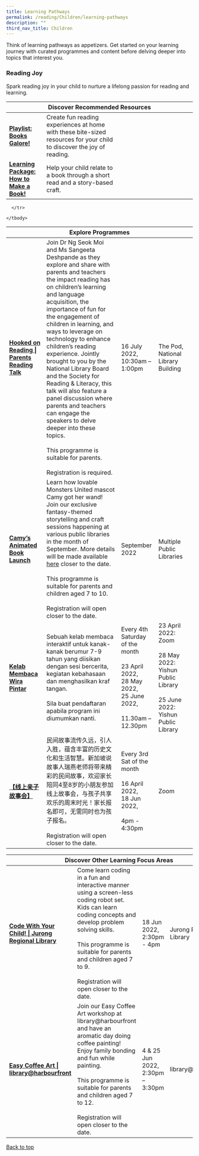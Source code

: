 ```yaml
---
title: Learning Pathways
permalink: /reading/Children/learning-pathways
description: ""
third_nav_title: Children
---
```

Think of learning pathways as appetizers. Get started on your learning journey with curated programmes and content before delving deeper into topics that interest you.

<h3><b> Reading Joy</b></h3>
Spark reading joy in your child to nurture a lifelong passion for reading and learning.


<div class="horizontal-scroll margin--bottom--lg">
  <table class="generic-table">
    <thead>
      <tr>
        <th class="is-uppercase has-weight-normal" colspan="4">Discover Recommended Resources</th>
      </tr>
    </thead>
    <tbody>
<tr>
        <td style="width: 20%;"><a target="_blank" href="/reading/children/content"><b>Playlist: Books Galore!</b></a></td>
        <td style="width: 40%;">Create fun reading experiences at home with these bite-sized resources for your child to discover the joy of reading.</td>
        <td style="width: 20%;"> </td>
        <td style="width: 20%;"> </td>
      </tr>      
<tr>
        <td><a href="/reading/children/content"><b>Learning Package: How to Make a Book!</b></a></td>
        <td>Help your child relate to a book through a short read and a story-based craft. </td>
			</tr>
		</tbody>
  </table>
</div>

<div class="horizontal-scroll margin--bottom--lg">
  <table class="generic-table">
    <thead>
      <tr>
        <th class="is-uppercase has-weight-normal" colspan="4">Explore Programmes</th>
      </tr>
    </thead>
    <tbody>
      <tr>
        <td style="width: 20%;"><a target="_blank" href="https://www.eventbrite.sg/e/hooked-on-reading-tickets-355029551947?aff=ebdssbdestsearch/"><b>Hooked on Reading | Parents Reading Talk</b></a></td>
        <td style="width: 40%;">
Join Dr Ng Seok Moi and Ms Sangeeta Deshpande as they explore and share with parents and teachers the impact reading has on children’s learning and language acquisition, the importance of fun for the engagement of children in learning, and ways to leverage on technology to enhance children’s reading experience. Jointly brought to you by the National Library Board and the Society for Reading & Literacy, this talk will also feature a panel discussion where parents and teachers can engage the speakers to delve deeper into these topics.
<br><br> This programme is suitable for parents.
<br><br>Registration is required.
</td>
        <td style="width: 20%;">16 July 2022,<br>10:30am – 1:00pm</td>
        <td style="width: 20%;">The Pod, National Library Building</td>
      </tr>
<tr>
<td><a target="_blank" href="https://childrenandteens.nlb.gov.sg/services/programmes/monstersunited"><b>Camy’s Animated Book Launch </b></a></td>
        <td>Learn how lovable Monsters United mascot Camy got her wand! Join our exclusive fantasy-themed storytelling and craft sessions happening at various public libraries in the month of September. More details will be made available
<a target="_blank" href="https://childrenandteens.nlb.gov.sg/services/programmes/monstersunited">here</a> closer to the date.				
					<br><br>This programme is suitable for parents and children aged 7 to 10.
<br><br> Registration will open closer to the date.
</td>
      <td>September 2022 <br></td>
        <td>Multiple Public Libraries</td>

      </tr>
<tr>
<td><a target="_blank" href="https://go.gov.sg/lcsessions"><b>Kelab Membaca Wira Pintar</b></a></td>
        <td> Sebuah kelab membaca interaktif untuk kanak-kanak berumur 7-9 tahun yang diisikan dengan sesi bercerita, kegiatan kebahasaan dan menghasilkan kraf tangan. 
<br><br> Sila buat pendaftaran apabila program ini diumumkan nanti.</td>

<td> Every 4th Saturday of the month
<br><br>23 April 2022,
<br>28 May 2022,
<br>25 June 2022, 
<br><br>11.30am – 12.30pm</td>
        <td>23 April 2022: <br>Zoom
<br><br>
28 May 2022: 
<br>Yishun Public Library
<br><br>
25 June 2022: 
<br>Yishun Public Library
</td>
      </tr>
	<tr>
<td><a target="_blank" href="https://go.gov.sg/chinese-folktales"><b>【线上亲子故事会】
 </b></a></td>
        <td> 民间故事流传久远，引人入胜，蕴含丰富的历史文化和生活智慧。新加坡说故事人瑞燕老师将带来精彩的民间故事，欢迎家长陪同4至8岁的小朋友参加线上故事会，与孩子共享欢乐的周末时光！家长报名即可，无需同时也为孩子报名。
<br><br> Registration will open closer to the date.</td>
        <td> Every 3rd Sat of the month 
<br><br>16 April 2022,
<br>18 Jun 2022, 
<br><br> 4pm - 4:30pm

</td>
        <td>Zoom</td>
      </tr>

	
    </tbody>
  </table>
</div>

<div class="horizontal-scroll margin--bottom--lg">
  
<table class="generic-table">
    <thead>
      <tr>
        <th class="is-uppercase has-weight-normal" colspan="4">Discover Other Learning Focus Areas</th>
      </tr>
    </thead>
    <tbody>
<tr>
      <td style="width: 20%;"><a target="_blank" href="https://www.eventbrite.sg/cc/programmes-for-children-66139?aff=odclrlmctfte"><b>Code With Your Child! | Jurong Regional Library</b></a></td>
        <td style="width: 40%;">Come learn coding in a fun and interactive manner using a screen-less coding robot set. Kids can learn coding concepts and develop problem solving skills. 
					<br><br>This programme is suitable for parents and children aged 7 to 9.
<br><br>Registration will open closer to the date.
</td>
<td style="width: 20%;"> 18 Jun 2022, <br>2:30pm - 4pm</td>
        <td style="width: 20%;">Jurong Regional Library </td>

</tr><tr>
<td style="w<td style="><a target="_blank" href="https://www.eventbrite.sg/cc/programmes-for-children-66139?aff=odclrlmctfte"><b> Easy Coffee Art | library@harbourfront</b></a></td>
        <td style="width: 40%;"> Join our Easy Coffee Art workshop at library@harbourfront and have an aromatic day doing coffee painting! Enjoy family bonding and fun while painting.<br><br> This programme is suitable for parents and children aged 7 to 12.<br><br> Registration will open closer to the date.</td>
        <td style="width: 20%;"> 4 &amp; 25 Jun 2022,<br>2:30pm – 3:30pm</td>
			<td style="width: 20%;"> library@harbourfront</td>
      </tr>
  </tbody>
  </table>
</div>
<p class="has-text-right margin--top--xl"><a href="#main-content">Back to top</a></p>